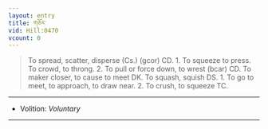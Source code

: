 ```yaml
---
layout: entry
title: གཅོར་
vid: Hill:0470
vcount: 0
---
```

> To spread, scatter, disperse (Cs\.) (gcor) CD\. 1\. To squeeze to press\. To crowd, to throng\. 2\. To pull or force down, to wrest (bcar) CD\. To maker closer, to cause to meet DK\. To squash, squish DS\. 1\. To go to meet, to approach, to draw near\. 2\. To crush, to squeeze TC\.

---
* Volition: _Voluntary_

---

